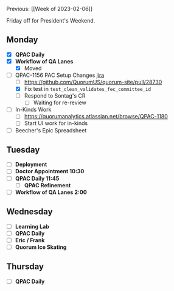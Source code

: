 Previous: [[Week of 2023-02-06]]

Friday off for President's Weekend.

## Monday
- [x] **QPAC Daily**
- [x] **Workflow of QA Lanes**
	- [x] Moved
- [ ] QPAC-1156 PAC Setup Changes [jira](https://quorumanalytics.atlassian.net/browse/QPAC-1156)
	- [ ] https://github.com/QuorumUS/quorum-site/pull/28730
	- [x] Fix test in `test_clean_validates_fec_committee_id`
	- [ ] Respond to Sontag's CR
		- [ ] Waiting for re-review
- [ ] In-Kinds Work
	- [ ] https://quorumanalytics.atlassian.net/browse/QPAC-1180
	- [ ] Start UI work for in-kinds
- [ ] Beecher's Epic Spreadsheet

## Tuesday
- [ ] **Deployment**
- [ ] **Doctor Appointment 10:30**
- [ ] **QPAC Daily 11:45**
	- [ ] **QPAC Refinement**
- [ ] **Workflow of QA Lanes 2:00**

## Wednesday
- [ ] **Learning Lab**
- [ ] **QPAC Daily**
- [ ] **Eric / Frank**
- [ ] **Quorum Ice Skating**

## Thursday
- [ ] **QPAC Daily**